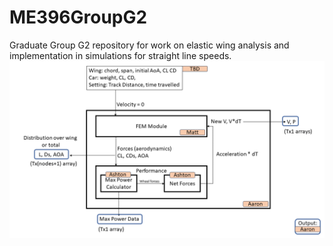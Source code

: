 # ME396GroupG2
Graduate Group G2 repository for work on elastic wing analysis and implementation in simulations for straight line speeds.
![Project Interface Chart](https://github.com/mregala-ut/ME396GroupG2/blob/main/Project_InterfaceChart.png?raw=true)
